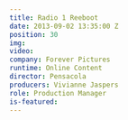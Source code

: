 ```yaml
---
title: Radio 1 Reeboot
date: 2013-09-02 13:35:00 Z
position: 30
img: 
video: 
company: Forever Pictures
runtime: Online Content
director: Pensacola
producers: Vivianne Jaspers
role: Production Manager
is-featured: 
---
```


